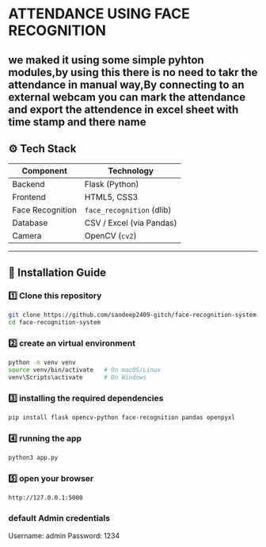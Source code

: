 # ATTENDANCE USING FACE RECOGNITION
we maked it using some simple pyhton modules,by using this there is no need to takr the attendance in manual way,By connecting to an external webcam you can mark the attendance and export the attendence in excel sheet with time stamp and there name
---

## ⚙️ Tech Stack

| Component | Technology |
|------------|-------------|
| Backend | Flask (Python) |
| Frontend | HTML5, CSS3 |
| Face Recognition | `face_recognition` (dlib) |
| Database | CSV / Excel (via Pandas) |
| Camera | OpenCV (`cv2`) |

---

## 🧩 Installation Guide

### 1️⃣ Clone this repository
```bash
git clone https://github.com/sandeep2409-gitch/face-recognition-system.git
cd face-recognition-system
```
### 2️⃣ create an virtual environment
```bash
python -m venv venv
source venv/bin/activate   # On macOS/Linux
venv\Scripts\activate      # On Windows
```
### 3️⃣ installing the required dependencies
```bash
pip install flask opencv-python face-recognition pandas openpyxl
```
### 4️⃣ running the app
```bash
python3 app.py
```
### 5️⃣ open your browser
```bash
http://127.0.0.1:5000
```
### default Admin credentials
Username: admin
Password: 1234


